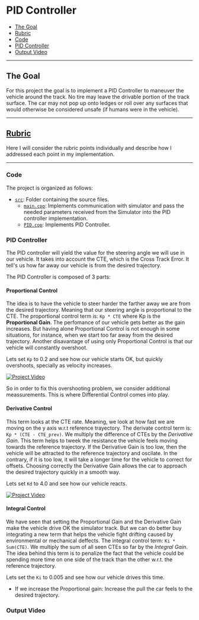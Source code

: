 # PID Controller

* [The Goal](#the-goal)
* [Rubric](#rubric)
* [Code](#code)
* [PID Controller](#pid-controller)
* [Output Video](#output-video)

---

## The Goal

For this project the goal is to implement a PID Controller to maneuver the vehicle around the track. No tire may leave the drivable portion of the track surface. The car may not pop up onto ledges or roll over any surfaces that would otherwise be considered unsafe (if humans were in the vehicle).

---

## [Rubric](https://review.udacity.com/#!/rubrics/824/view)
Here I will consider the rubric points individually and describe how I addressed each point in my implementation. 

---

### Code
The project is organized as follows:
* [`src`](https://github.com/vguerra/CarND-PID-Control-Project/tree/master/src): Folder containing the source files.
    - [`main.cpp`](https://github.com/vguerra/CarND-PID-Control-Project/blob/master/src/main.cpp): Implements communication with simulator and pass the needed parameters received from the Simulator into the PID controller implementation.
    - [`PID.cpp`](https://github.com/vguerra/CarND-PID-Control-Project/blob/master/src/PID.cpp): Implements PID Controller.

### PID Controller

The PID controller will yield the value for the steering angle we will use in our vehicle. It takes into account the CTE, which is the Cross Track Error. It tell's us how far away our vehicle is from the desired trajectory.

The PID Controller is composed of 3 parts:

#### Proportional Control
The idea is to have the vehicle to steer harder the farther away we are from the desired trajectory. Meaning that our steering angle is proportional to the CTE. The proportional control term is: `Kp * CTE` where Kp is the **Proportional Gain**. The perfomance of our vehicle gets better as the gain increases. But having alone Proportional Control is not enough in some situations, for instance, when we start too far away from the desired trajectory. Another disavantage of using only Proportional Control is that our vehicle will constantly overshoot.

Lets set `Kp` to 0.2 and see how our vehicle starts OK, but quickly overshoots, specially as velocity increases.

[![Project Video](https://img.youtube.com/vi/ht-VbfeFiLU/0.jpg)](https://youtu.be/ht-VbfeFiLU)

So in order to fix this overshooting problem, we consider additional meassurements. This is where Differential Control comes into play.

#### Derivative Control
This term looks at the CTE rate. Meaning, we look at how fast we are moving on the y axis w.r.t reference trayectory. The derivate control term is: `Kp * (CTE - CTE_prev)`. We multiply the difference of CTEs by the *Derivative Gain*. This term helps to tweek the resistance the vehicle feels moving towards the reference trajectory. If the Derivative Gain is too low, then the vehicle will be attracted to the reference trajectory and oscilate. In the contrary, if it is too low, it will take a longer time for the vehicle to correct for offsets. Choosing correctly the Derivative Gain allows the car to approach the desired trajectory quickly in a smooth way.

Lets set `Kd` to 4.0 and see how our vehicle reacts.

[![Project Video](https://img.youtube.com/vi/7BEXDzZ5DMA/0.jpg)](https://youtu.be/7BEXDzZ5DMA)

#### Integral Control
We have seen that setting the Proportional Gain and the Derivative Gain make the vehicle drive OK the simulator track. But we can do better buy integrating a new term that helps the vehicle fight drifting caused by environmental or mechanical deffects. The integral control term: `Ki * Sum(CTE)`. We multiply the sum of all seen CTEs so far by the *Integral Gain*. The idea behind this term is to penalize the fact that the vehicle could be spending more time on one side of the track than the other w.r.t. the reference trajectory.

Lets set the `Ki` to 0.005 and see how our vehicle drives this time.




- If we increase the Proportional gain: Increase the pull the car feels to the desired trajectory.

### Output Video